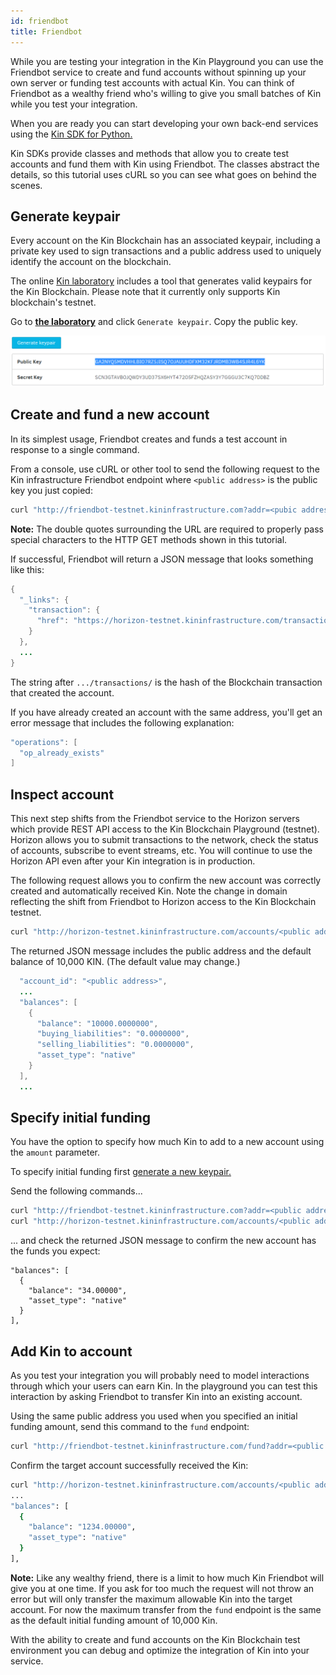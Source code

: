 ```yaml
---
id: friendbot
title: Friendbot
---
```


While you are testing your integration in the Kin Playground you can use the Friendbot service to create and fund accounts without spinning up your own server or funding test accounts with actual Kin. You can think of Friendbot as a wealthy friend who's willing to give you small batches of Kin while you test your integration.

When you are ready you can start developing your own back-end services using the [Kin SDK for Python.](documentation/python-sdk)

Kin SDKs provide classes and methods that allow you to create test accounts and fund them with Kin using Friendbot. The classes abstract the details, so this tutorial uses cURL so you can see what goes on behind the scenes.

## Generate keypair

Every account on the Kin Blockchain has an associated keypair, including a private key used to sign transactions and a public address used to uniquely identify the account on the blockchain.

The online [Kin laboratory](http://laboratory-testnet.kininfrastructure.com/#account-creator?network=test) includes a tool that generates valid keypairs for the Kin Blockchain. Please note that it currently only supports Kin blockchain's testnet.

Go to [**the laboratory**](http://laboratory-testnet.kininfrastructure.com/#account-creator?network=test) and click `Generate keypair`. Copy the public key.

![generate keypair](../img/gen-keypair.png)

## Create and fund a new account

In its simplest usage, Friendbot creates and funds a test account in response to a single command.

From a console, use cURL or other tool to send the following request to the Kin infrastructure Friendbot endpoint where ```<public address>``` is the public key you just copied:

```bash
curl "http://friendbot-testnet.kininfrastructure.com?addr=<pubic address>"
```
**Note:** The double quotes surrounding the URL are required to properly pass special characters to the HTTP GET methods shown in this tutorial.

If successful, Friendbot will return a JSON message that looks something like this:

```java
{
  "_links": {
    "transaction": {
      "href": "https://horizon-testnet.kininfrastructure.com/transactions/c1578edef2f6ac3c6e72134b5ea226c6391aef629d14fe8bee26e80016fc5249"
    }
  },
  ...
}
```

The string after `.../transactions/` is the hash of the Blockchain transaction that created the account.

If you have already created an account with the same address, you'll get an error message that includes the following explanation:

```java
"operations": [
  "op_already_exists"
]
```

## Inspect account

This next step shifts from the Friendbot service to the Horizon servers which provide REST API access to the Kin Blockchain Playground (testnet). Horizon allows you to submit transactions to the network, check the status of accounts, subscribe to event streams, etc. You will continue to use the Horizon API even after your Kin integration is in production.

The following request allows you to confirm the new account was correctly created and automatically received Kin. Note the change in domain reflecting the shift from Friendbot to Horizon access to the Kin Blockchain testnet.

```bash
curl "http://horizon-testnet.kininfrastructure.com/accounts/<public address>"
```
The returned JSON message includes the public address and the default balance of 10,000 KIN. (The default value may change.)

```java
  "account_id": "<public address>",
  ...
  "balances": [
    {
      "balance": "10000.0000000",
      "buying_liabilities": "0.0000000",
      "selling_liabilities": "0.0000000",
      "asset_type": "native"
    }
  ],
  ...

  ```
## Specify initial funding
You have the option to specify how much Kin to add to a new account using the `amount` parameter.

To specify initial funding first [generate a new keypair.](#generate-keypair)

Send the following commands...

```bash
curl "http://friendbot-testnet.kininfrastructure.com?addr=<public address>&amount=34"
curl "http://horizon-testnet.kininfrastructure.com/accounts/<public address>"
```

... and check the returned JSON message to confirm the new account has the funds you expect:

```
"balances": [
  {
    "balance": "34.00000",
    "asset_type": "native"
  }
],
```
## Add Kin to account
As you test your integration you will probably need to model interactions through which your users can earn Kin. In the playground you can test this interaction by asking Friendbot to transfer Kin into an existing account.

Using the same public address you used when you specified an initial funding amount, send this command to the `fund` endpoint:

```bash
curl "http://friendbot-testnet.kininfrastructure.com/fund?addr=<public address>&amount=1200"
```

Confirm the target account successfully received the Kin:

```bash
curl "http://horizon-testnet.kininfrastructure.com/accounts/<public address>"
...
"balances": [
  {
    "balance": "1234.00000",
    "asset_type": "native"
  }
],
```
**Note:** Like any wealthy friend, there is a limit to how much Kin Friendbot will give you at one time. If you ask for too much the request will not throw an error but will only transfer the maximum allowable Kin into the target account. For now the maximum transfer from the `fund` endpoint is the same as the default initial funding amount of 10,000 Kin.

With the ability to create and fund accounts on the Kin Blockchain test environment you can debug and optimize the integration of Kin into your service.
